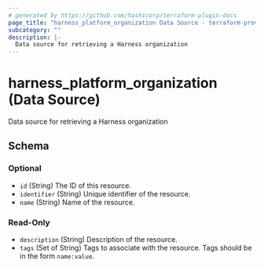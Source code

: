 ```yaml
---
# generated by https://github.com/hashicorp/terraform-plugin-docs
page_title: "harness_platform_organization Data Source - terraform-provider-harness"
subcategory: ""
description: |-
  Data source for retrieving a Harness organization
---
```


# harness_platform_organization (Data Source)

Data source for retrieving a Harness organization



<!-- schema generated by tfplugindocs -->
## Schema

### Optional

- `id` (String) The ID of this resource.
- `identifier` (String) Unique identifier of the resource.
- `name` (String) Name of the resource.

### Read-Only

- `description` (String) Description of the resource.
- `tags` (Set of String) Tags to associate with the resource. Tags should be in the form `name:value`.


